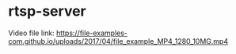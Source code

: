 # rtsp-server

Video file link: https://file-examples-com.github.io/uploads/2017/04/file_example_MP4_1280_10MG.mp4
